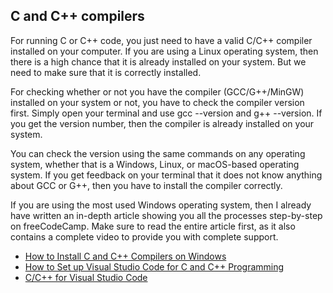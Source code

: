 ## C and C++ compilers

For running C or C++ code, you just need to have a valid C/C++ compiler installed on your computer. If you are using a Linux operating system, then there is a high chance that it is already installed on your system. But we need to make sure that it is correctly installed.

For checking whether or not you have the compiler (GCC/G++/MinGW) installed on your system or not, you have to check the compiler version first. Simply open your terminal and use gcc --version and g++ --version. If you get the version number, then the compiler is already installed on your system.

You can check the version using the same commands on any operating system, whether that is a Windows, Linux, or macOS-based operating system. If you get feedback on your terminal that it does not know anything about GCC or G++, then you have to install the compiler correctly.

If you are using the most used Windows operating system, then I already have written an in-depth article showing you all the processes step-by-step on freeCodeCamp. Make sure to read the entire article first, as it also contains a complete video to provide you with complete support.

- [How to Install C and C++ Compilers on Windows](https://www.freecodecamp.org/news/how-to-install-c-and-cpp-compiler-on-windows/)
- [How to Set up Visual Studio Code for C and C++ Programming](https://www.youtube.com/watch?v=77v-Poud_io)
- [C/C++ for Visual Studio Code](https://code.visualstudio.com/docs/languages/cpp)
